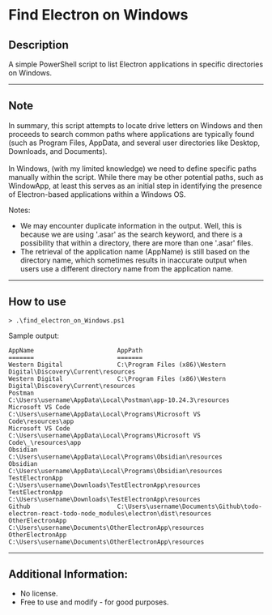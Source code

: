 # Find Electron on Windows

## Description
A simple PowerShell script to list Electron applications in specific directories on Windows. <br/>

---

## Note
In summary, this script attempts to locate drive letters on Windows and then proceeds to search common paths where applications are typically found (such as Program Files, AppData, and several user directories like Desktop, Downloads, and Documents).  <br/> <br/>
In Windows, (with my limited knowledge) we need to define specific paths manually within the script. While there may be other potential paths, such as WindowApp, at least this serves as an initial step in identifying the presence of Electron-based applications within a Windows OS. <br/>

Notes: <br/>
* We may encounter duplicate information in the output. Well, this is because we are using '.asar' as the search keyword, and there is a possibility that within a directory, there are more than one '.asar' files.
* The retrieval of the application name (AppName) is still based on the directory name, which sometimes results in inaccurate output when users use a different directory name from the application name.

---

## How to use

`> .\find_electron_on_Windows.ps1`

Sample output: <br/>

```
AppName                       AppPath     
=======                       =======
Western Digital               C:\Program Files (x86)\Western Digital\Discovery\Current\resources
Western Digital               C:\Program Files (x86)\Western Digital\Discovery\Current\resources
Postman                       C:\Users\username\AppData\Local\Postman\app-10.24.3\resources
Microsoft VS Code             C:\Users\username\AppData\Local\Programs\Microsoft VS Code\resources\app
Microsoft VS Code             C:\Users\username\AppData\Local\Programs\Microsoft VS Code\_\resources\app
Obsidian                      C:\Users\username\AppData\Local\Programs\Obsidian\resources
Obsidian                      C:\Users\username\AppData\Local\Programs\Obsidian\resources
TestElectronApp               C:\Users\username\Downloads\TestElectronApp\resources
TestElectronApp               C:\Users\username\Downloads\TestElectronApp\resources
Github                        C:\Users\username\Documents\Github\todo-electron-react-todo-node_modules\electron\dist\resources
OtherElectronApp              C:\Users\username\Documents\OtherElectronApp\resources
OtherElectronApp              C:\Users\username\Documents\OtherElectronApp\resources
```

---

## Additional Information: 
* No license. <br/>
* Free to use and modify - for good purposes.
